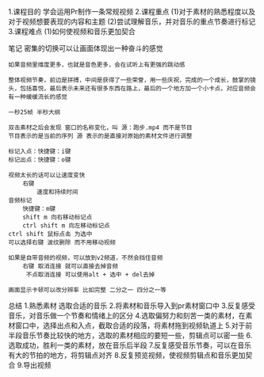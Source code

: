 1.课程目的
    学会运用Pr制作一条常规视频
2.课程重点
    (1)对于素材的熟悉程度以及对于视频想要表现的内容和主题
    (2)尝试理解音乐，并对音乐的重点节奏进行标记
3.课程难点
    (1)如何使视频和音乐更加契合

笔记
    密集的切换可以让画面体现出一种奋斗的感觉

    如果音频里维度更多，也就是音色更多，会在试听上有更强的跳动感

    整体视频节奏，前边是拼搏，中间是获得了一些荣誉，用一些庆祝，完成的一个成长，鼓掌的镜头，包括喜悦，最后表示未来还有很多东西在路上，最后的一个地方加一个小卡点，对应音频会有一种缓缓流长的感觉

    一秒25帧 半秒大纲

    双击素材之后会发现 窗口的名称变化，叫 源：跑步.mp4 而不是节目
    节目表示的是当前的序列 源 表示的是直接对原始的素材文件进行调整

    标记入点：快捷键：i键
    标记出点：快捷键：o键

    视频太长的话可以让速度变快
        右键
            速度和持续时间
    音频标记
        快捷键：m键
        shift m 向右移动标记点
        ctrl shift m 向左移动标记点
    ctrl shift 鼠标点击 为选中
    可以选择右键 波纹删除 而不用移动视频

    如果是自带音频的视频，可以放到v2频道，不然会挡住音频
        右键 取消连接 就可以直接去掉音频
         不点取消连接 可以使用alt + 选中 + del去掉

    画面显示卡顿可以改分辨率 比如完整 二分之一 四分之一等


总结
    1.熟悉素材 选取合适的音乐
    2.将素材和音乐导入到pr素材窗口中
    3.反复感受音乐，对音乐做一个节奏和情绪上的区分
    4.选取偏努力和刻苦一类的素材，在素材窗口中，选择出点和入点，截取合适的段落，将素材拖到视频轨道上
    5.对于前半段音乐节奏比较快的地方，选取的素材相应的要短一些，剪辑点可以密一些
    6.选取成功，胜利一类的素材，放在音乐后半段
    7.反复感受音乐节奏，可以在音乐有大的节拍的地方，将剪辑点对齐
    8.反复预览视频，使视频剪辑点和音乐更加契合
    9.导出视频